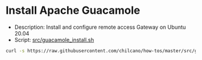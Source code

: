 # Install Apache Guacamole

* Description: Install and configure remote access Gateway on Ubuntu 20.04
* Script: [src/guacamole_install.sh](src/guacamole_install.sh)

```sh
curl -s https://raw.githubusercontent.com/chilcano/how-tos/master/src/guacamole_install.sh | bash
```
